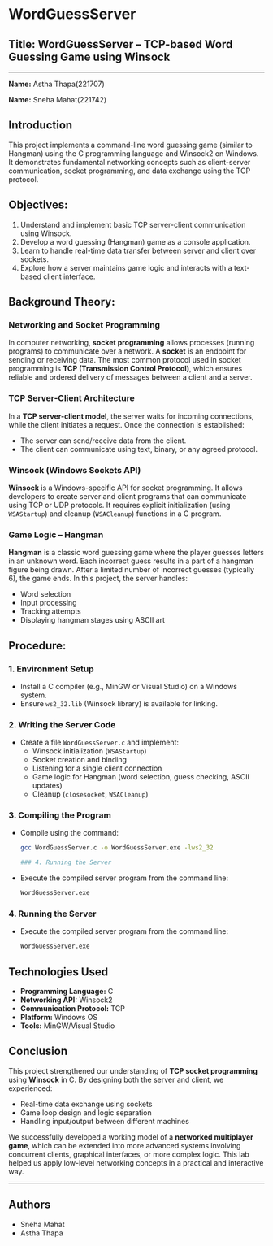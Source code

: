 # WordGuessServer

## Title: WordGuessServer – TCP-based Word Guessing Game using Winsock  
---
**Name:** Astha Thapa(221707)

**Name:** Sneha Mahat(221742)



## Introduction

This project implements a command-line word guessing game (similar to Hangman) using the C programming language and Winsock2 on Windows. It demonstrates fundamental networking concepts such as client-server communication, socket programming, and data exchange using the TCP protocol.


## Objectives:
1. Understand and implement basic TCP server-client communication using Winsock.
2. Develop a word guessing (Hangman) game as a console application.
3. Learn to handle real-time data transfer between server and client over sockets.
4. Explore how a server maintains game logic and interacts with a text-based client interface.



## Background Theory:

### Networking and Socket Programming

In computer networking, **socket programming** allows processes (running programs) to communicate over a network. A **socket** is an endpoint for sending or receiving data. The most common protocol used in socket programming is **TCP (Transmission Control Protocol)**, which ensures reliable and ordered delivery of messages between a client and a server.

### TCP Server-Client Architecture

In a **TCP server-client model**, the server waits for incoming connections, while the client initiates a request. Once the connection is established:
- The server can send/receive data from the client.
- The client can communicate using text, binary, or any agreed protocol.

### Winsock (Windows Sockets API)

**Winsock** is a Windows-specific API for socket programming. It allows developers to create server and client programs that can communicate using TCP or UDP protocols. It requires explicit initialization (using `WSAStartup`) and cleanup (`WSACleanup`) functions in a C program.

### Game Logic – Hangman

**Hangman** is a classic word guessing game where the player guesses letters in an unknown word. Each incorrect guess results in a part of a hangman figure being drawn. After a limited number of incorrect guesses (typically 6), the game ends. In this project, the server handles:
- Word selection
- Input processing
- Tracking attempts
- Displaying hangman stages using ASCII art



## Procedure:

### 1. Environment Setup
- Install a C compiler (e.g., MinGW or Visual Studio) on a Windows system.
- Ensure `ws2_32.lib` (Winsock library) is available for linking.

### 2. Writing the Server Code
- Create a file `WordGuessServer.c` and implement:
  - Winsock initialization (`WSAStartup`)
  - Socket creation and binding
  - Listening for a single client connection
  - Game logic for Hangman (word selection, guess checking, ASCII updates)
  - Cleanup (`closesocket`, `WSACleanup`)

### 3. Compiling the Program
- Compile using the command:
  ```bash
  gcc WordGuessServer.c -o WordGuessServer.exe -lws2_32

  ### 4. Running the Server
- Execute the compiled server program from the command line:
  ```bash
  WordGuessServer.exe
  
### 4. Running the Server
- Execute the compiled server program from the command line:
  ```bash
  WordGuessServer.exe


## Technologies Used

- **Programming Language:** C  
- **Networking API:** Winsock2  
- **Communication Protocol:** TCP  
- **Platform:** Windows OS  
- **Tools:** MinGW/Visual Studio  


## Conclusion

This project strengthened our understanding of **TCP socket programming** using **Winsock** in C. By designing both the server and client, we experienced:

- Real-time data exchange using sockets  
- Game loop design and logic separation  
- Handling input/output between different machines  

We successfully developed a working model of a **networked multiplayer game**, which can be extended into more advanced systems involving concurrent clients, graphical interfaces, or more complex logic. This lab helped us apply low-level networking concepts in a practical and interactive way.

---

## Authors

- Sneha Mahat  
- Astha Thapa
